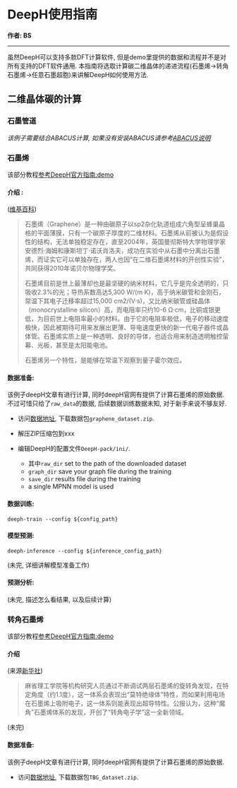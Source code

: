 # DeepH使用指南

**作者: BS**

---

虽然DeepH可以支持多款DFT计算软件, 但是demo里提供的数据和流程并不是对所有支持的DFT软件通用.
本指南将选取计算碳二维晶体的递进流程(石墨烯$\to$转角石墨烯$\to$任意石墨超胞)来讲解DeepH如何使用方法.

## 二维晶体碳的计算

### 石墨管道

*该例子需要结合ABACUS计算, 如果没有安装ABACUS请参考[ABACUS说明](../ABACUS/README.md)*





### 石墨烯
该部分教程[参考DeepH官方指南:demo](https://deeph-pack.readthedocs.io/en/latest/demo/demo2.html)

#### 介绍 :
([维基百科](https://zh.wikipedia.org/wiki/%E7%9F%B3%E5%A2%A8%E7%83%AF))

> 石墨烯（Graphene）是一种由碳原子以sp2杂化轨道组成六角型呈蜂巢晶格的平面薄膜，只有一个碳原子厚度的二维材料。石墨烯从前被认为是假设性的结构，无法单独稳定存在，直至2004年，英国曼彻斯特大学物理学家安德烈·海姆和康斯坦丁·诺沃肖洛夫，成功在实验中从石墨中分离出石墨烯，而证实它可以单独存在，两人也因“在二维石墨烯材料的开创性实验”，共同获得2010年诺贝尔物理学奖。
>
> 石墨烯目前是世上最薄却也是最坚硬的纳米材料，它几乎是完全透明的，只吸收2.3%的光；导热系数高达5,300 W/(m·K)，高于纳米碳管和金刚石，常温下其电子迁移率超过15,000 cm2/(V·s)，又比纳米碳管或硅晶体（monocrystalline silicon）高，而电阻率只约10-6 Ω·cm，比铜或银更低，为目前世上电阻率最小的材料。由于它的电阻率极低，电子的移动速度极快，因此被期待可用来发展出更薄、导电速度更快的新一代电子器件或晶体管。石墨烯实质上是一种透明、良好的导体，也适合用来制造透明触控萤幕、光板，甚至是太阳能电池。
>
> 石墨烯另一个特性，是能够在常温下观察到量子霍尔效应。




#### 数据准备:
该例子deepH文章有进行计算, 同时deepH官网有提供了计算石墨烯的原始数据. 
不过可惜只给了`raw_data`的数据, 后续数据训练数据未知, 对于新手来说不够友好.

- 访问[数据地址](https://zenodo.org/record/6555484), 下载数据包`graphene_dataset.zip`.

- 解压ZIP压缩包到xxx

- 编辑DeepH的配置文件`DeepH-pack/ini/`. 
  - 其中`raw_dir` set to the path of the downloaded dataset
  - `graph_dir` save your graph file during the training
  - `save_dir` results file during the training
  - a single MPNN model is used



#### 数据训练:

`deeph-train --config ${config_path}`


#### 模型预测:

`deeph-inference --config ${inference_config_path}`

(未完, 详细讲解模型准备工作)

#### 预测分析:

(未完, 描述怎么看结果, 以及后续计算)

### 转角石墨烯
该部分教程[参考DeepH官方指南:demo](https://deeph-pack.readthedocs.io/en/latest/demo/demo2.html)

#### 介绍
(来源[新华社](http://www.xinhuanet.com/world/2018-12/28/c_1123920894.htm))
> 麻省理工学院等机构研究人员通过不断调试两层石墨烯的旋转角发现，在特定角度（约1.1度），这一体系会表现出“莫特绝缘体”特性，而如果利用电场在石墨烯上吸附电子，这一体系则能表现出超导特性。公报认为，这种“魔角”石墨烯体系的发现，开创了“转角电子学”这一全新领域。

(未完)

#### 数据准备:
该例子deepH文章有进行计算, 同时deepH官网有提供了计算石墨烯的原始数据. 

- 访问[数据地址](https://zenodo.org/record/6555484), 下载数据包`TBG_dataset.zip`.